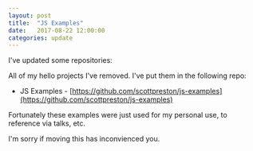 ```yaml
---
layout: post
title:  "JS Examples"
date:   2017-08-22 12:00:00
categories: update
---
```

I've updated some repositories:

All of my hello projects I've removed. I've put them in the following repo:

* JS Examples - [https://github.com/scottpreston/js-examples](https://github.com/scottpreston/js-examples)

Fortunately these examples were just used for my personal use, to reference via talks, etc. 

I'm sorry if moving this has inconvienced you.

[jekyll]:      http://jekyllrb.com
[jekyll-gh]:   https://github.com/jekyll/jekyll
[jekyll-help]: https://github.com/jekyll/jekyll-help
